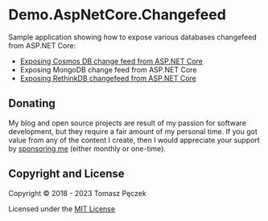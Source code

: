 # Demo.AspNetCore.Changefeed

Sample application showing how to expose various databases changefeed from ASP.NET Core:

- [Exposing Cosmos DB change feed from ASP.NET Core](https://www.tpeczek.com/2018/08/exposing-cosmos-db-change-feed-from.html)
- Exposing MongoDB change feed from ASP.NET Core
- [Exposing RethinkDB changefeed from ASP.NET Core](https://www.tpeczek.com/2018/05/exposing-rethinkdb-changefeed-from.html)

## Donating

My blog and open source projects are result of my passion for software development, but they require a fair amount of my personal time. If you got value from any of the content I create, then I would appreciate your support by [sponsoring me](https://github.com/sponsors/tpeczek) (either monthly or one-time).

## Copyright and License

Copyright © 2018 - 2023 Tomasz Pęczek

Licensed under the [MIT License](https://github.com/tpeczek/Demo.AspNetCore.Changefeed/blob/master/LICENSE.md)